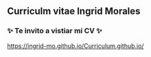 ## Curriculm vitae Ingrid Morales 
### :sparkles: Te invito a vistiar mi CV :sparkles:
https://ingrid-mo.github.io/Curriculum.github.io/



